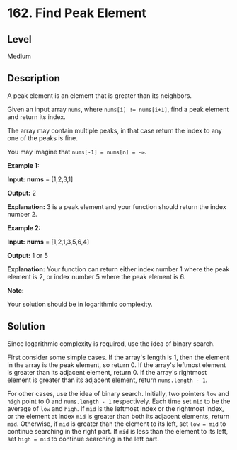 # 162. Find Peak Element
## Level
Medium

## Description
A peak element is an element that is greater than its neighbors.

Given an input array `nums`, where `nums[i] != nums[i+1]`, find a peak element and return its index.

The array may contain multiple peaks, in that case return the index to any one of the peaks is fine.

You may imagine that `nums[-1] = nums[n] = -∞`.

**Example 1:**

**Input:** **nums** = [1,2,3,1]

**Output:** 2

**Explanation:** 3 is a peak element and your function should return the index number 2.

**Example 2:**

**Input:** **nums** = [1,2,1,3,5,6,4]

**Output:** 1 or 5 

**Explanation:** Your function can return either index number 1 where the peak element is 2, or index number 5 where the peak element is 6.

**Note:**

Your solution should be in logarithmic complexity.

## Solution
Since logarithmic complexity is required, use the idea of binary search.

FIrst consider some simple cases. If the array's length is 1, then the element in the array is the peak element, so return 0. If the array's leftmost element is greater than its adjacent element, return 0. If the array's rightmost element is greater than its adjacent element, return `nums.length - 1`.

For other cases, use the idea of binary search. Initially, two pointers `low` and `high` point to 0 and `nums.length - 1` respectively. Each time set `mid` to be the average of `low` and `high`. If `mid` is the leftmost index or the rightmost index, or the element at index `mid` is greater than both its adjacent elements, return `mid`. Otherwise, if `mid` is greater than the element to its left, set `low = mid` to continue searching in the right part. If `mid` is less than the element to its left, set `high = mid` to continue searching in the left part.
